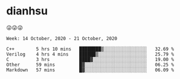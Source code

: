 
# dianhsu

:stuck_out_tongue_winking_eye::stuck_out_tongue_winking_eye::stuck_out_tongue_winking_eye:

<!--START_SECTION:waka-->
```text
Week: 14 October, 2020 - 21 October, 2020

C++        5 hrs 10 mins   ████████▒░░░░░░░░░░░░░░░░   32.69 % 
Verilog    4 hrs 4 mins    ██████▒░░░░░░░░░░░░░░░░░░   25.79 % 
C          3 hrs           ████▓░░░░░░░░░░░░░░░░░░░░   19.00 % 
Other      59 mins         █▓░░░░░░░░░░░░░░░░░░░░░░░   06.25 % 
Markdown   57 mins         █▓░░░░░░░░░░░░░░░░░░░░░░░   06.09 % 
```
<!--END_SECTION:waka-->
